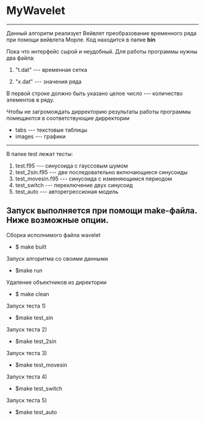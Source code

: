 # MyWavelet
---
Данный алгоритм реализует Вейвлет преобразование временного ряда при помощи вейвлета Морле. Код находится в папке **bin**

Пока что интерфейс сырой и неудобный. Для работы программы нужны два файла: 
    
1. "t.dat" --- временная сетка 

2. "x.dat" --- значения ряда

В первой строке должно быть указано целое число --- количество элементов в ряду.

Чтобы не загромождать дирректорию результаты работы программы помещаются в соответствующие дирректории

- tabs    --- текстовые таблицы 
- images  --- графики

---

В папке test лежат тесты: 

1. test.f95      --- синусоида с гауссовым шумом
2. test\_2sin.f95 --- две последовательно включающиеся синусоиды
3. test\_movesin.f95 --- синусоида с изменяющимся периодом
4. test\_switch   --- переключение двух синусоид
5. test\_auto     --- авторегрессионая модель 

## Запуск выполняется при помощи make-файла. Ниже возможные опции.

Сборка исполнимого файла wavelet

- $ make built 

Запуск алгоритма со своими данными
- $make run

Удаление объектников из директории
- $ make clean

Запуск теста 1)
- $make test\_sin

Запуск теста 2)
- $make test\_2sin

Запуск теста 3)
- $make test\_movesin

Запуск теста 4)
- $make test\_switch

Запуск теста 5)
- $make test\_auto

